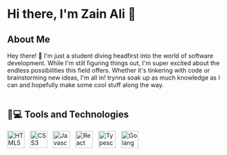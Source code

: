 # Hi there, I'm Zain Ali 👋

## About Me
Hey there! 👋
I'm just a student diving headfirst into the world of software development. While I'm still figuring things out, I'm super excited about the endless possibilities this field offers. Whether it's tinkering with code or brainstorming new ideas, I'm all in! trynna soak up as much knowledge as I can and hopefully make some cool stuff along the way.
<br/><br/>

## 🚀💻 Tools and Technologies
<img align="left" alt="HTML5" width="40px" style="padding-right:10px;" src="https://cdn.jsdelivr.net/gh/devicons/devicon@latest/icons/html5/html5-original.svg" />
<img align="left" alt="CSS3" width="40px" style="padding-right:10px;" src="https://cdn.jsdelivr.net/gh/devicons/devicon@latest/icons/css3/css3-original.svg" />
<img align="left" alt="Javascript" width="40px" style="padding-right:10px;" src="https://cdn.jsdelivr.net/gh/devicons/devicon@latest/icons/javascript/javascript-original.svg" />
<img align="left" alt="React" width="40px" style="padding-right:10px;" src="https://cdn.jsdelivr.net/gh/devicons/devicon@latest/icons/react/react-original.svg" />
<img align="left" alt="Typescript" width="40px" style="padding-right:10px;" src="https://cdn.jsdelivr.net/gh/devicons/devicon@latest/icons/typescript/typescript-original.svg" />
<img align="left" alt="Golang" width="40px" style="padding-right:10px;" src="https://cdn.jsdelivr.net/gh/devicons/devicon@latest/icons/go/go-original-wordmark.svg" />

<br/><br/>

<!-- ## 📈 GitHub Stats
![Your GitHub stats](https://github-readme-stats.vercel.app/api?username=your-username&show_icons=true&hide_border=true&count_private=true&include_all_commits=true&theme=radical) -->

<!-- ## 🔭 Projects
- [Project 1](https://github.com/your-username/project-1): Brief description of what the project is about.
- [Project 2](https://github.com/your-username/project-2): Brief description of what the project is about. -->

<!-- ## 📫 How to reach me
- Email: [your-email@example.com](mailto:your-email@example.com)
- LinkedIn: [Your LinkedIn Profile](https://linkedin.com/in/your-linkedin) -->


<!--
**zain4849/zain4849** is a ✨ _special_ ✨ repository because its `README.md` (this file) appears on your GitHub profile.

Here are some ideas to get you started:

- 🔭 I’m currently working on ...
- 🌱 I’m currently learning ...
- 👯 I’m looking to collaborate on ...
- 🤔 I’m looking for help with ...
- 💬 Ask me about ...
- 📫 How to reach me: ...
- 😄 Pronouns: ...
- ⚡ Fun fact: ...
-->

